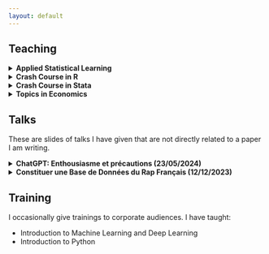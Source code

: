 ```yaml
---
layout: default
---
```

## Teaching 
<details>
  <summary style='font-weight: bold;'>Applied Statistical Learning</summary>
    <ul>
      <li>Taught in 2024</li>
      <li> Master 2 students, <em>ENSAE Paris</em></li>
    </ul>
</details>

<details>
  <summary style='font-weight: bold;'>Crash Course in R </summary>
    <ul>
    <li>Taught in 2024</li>
    <li>The class content is available <a href='https://github.com/archatelain/code-for-eco-532/blob/main/poly.md'>here</a></li>
    <li>Master in Economics, <em>Ecole Polytechnique</em>; Master Data and Economics for Public Policy, <em>ENSAE Paris</em></li>
    <li>8h</li>
    </ul>
</details>

<details>
<summary style='font-weight: bold;'>Crash Course in Stata </summary>
<ul>
<li>Taught thrice: 2021, 2022, 2023 </li>
<li> The class content is available <a href='https://github.com/archatelain/code-for-eco-532/blob/main/poly.md'>here</a></li>
<li>Master in Economics, <em>Ecole Polytechnique</em>; Master Data and Economics for Public Policy, <em>ENSAE Paris</em></li>
<li>8h</li>
</ul>
</details>

<details>
<summary style='font-weight: bold;'>Topics in Economics </summary>
<ul>
<li>Taught twice: 2022, 2023</li>
<li>Bachelor of Science, <em>Ecole Polytechnique</em></li>
<li>14 classes of 2 hours</li>
</ul>
<p style="text-align: justify;">This class has two parts. First an introduction to econometrics, with hands-on TDs on Stata. Second an introduction to economic modeling using some of Gary Becker's models.</p>
</details>

## Talks 
These are slides of talks I have given that are not directly related to a paper I am writing. 

<details>
<summary style='font-weight: bold;'>ChatGPT: Enthousiasme et précautions (23/05/2024)</summary>
<ul>
  <li>Présentation donnée dans le cadre des 11ème journées annuelles du réseau MATE-SHS sur le thème:
    <em>Intelligence artificielle: applications et implications pour le métier d'ingénieur en SHS</em> à Lille
  </li> 
<li><a href="{{ site.baseurl }}/assets/pdf/20240523.chatgpt_chatelain.pdf#zoom=50"> Slides </a></li>
</ul>
</details>

<details>
  <summary style='font-weight: bold;'> Constituer une Base de Données du Rap Français (12/12/2023)</summary>
    <ul>
      <li> Présentation données dans le cadre de la journée d'étude: Les territoires du rap: <em>Hiérarchies, autorités, rapport de pouvoir</em> à Rennes </li>
      <li><a href="{{ site.baseurl }}/assets/pdf/20231212.bdd_rap.pdf"> Slides </a></li>
      <li>Pour des enjeux de droits d'auteurs je n'ai pas publié la base</li>
    </ul>
</details>

## Training
I occasionally give trainings to corporate audiences. I have taught:
<ul>
  <li> Introduction to Machine Learning and Deep Learning </li>
  <li> Introduction to Python </li>
</ul>